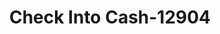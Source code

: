 ---
f_zip-code: 22630
f_state-code: VA
title: Check Into Cash-12904
f_phone: 540-636-1479
f_city-only: Front Royal
f_address: 239 South Street Front Royal
f_location-unique-id: '12904'
slug: check-into-cash-12904
updated-on: '2024-05-30T13:46:58.046Z'
created-on: '2024-05-30T13:36:59.803Z'
published-on: '2024-05-30T13:54:32.469Z'
f_city-state: cms/city/front-royal-va.md
f_company: cms/company/check-into-cash.md
f_state: cms/state/virginia.md
layout: '[payday-loan].html'
tags: payday-loan
---